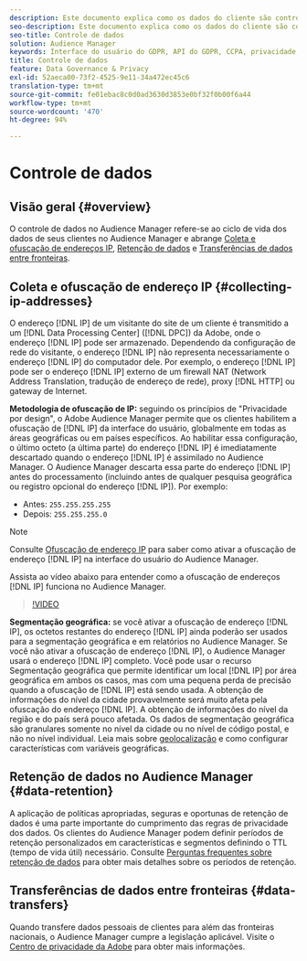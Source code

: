 ```yaml
---
description: Este documento explica como os dados do cliente são controlados no Audience Manager.
seo-description: Este documento explica como os dados do cliente são controlados no Audience Manager.
seo-title: Controle de dados
solution: Audience Manager
keywords: Interface do usuário do GDPR, API do GDPR, CCPA, privacidade, consentimento, ofuscação, governança
title: Controle de dados
feature: Data Governance & Privacy
exl-id: 52aeca00-73f2-4525-9e11-34a472ec45c6
translation-type: tm+mt
source-git-commit: fe01ebac8c0d0ad3630d3853e0bf32f0b00f6a44
workflow-type: tm+mt
source-wordcount: '470'
ht-degree: 94%

---
```


# Controle de dados

## Visão geral {#overview}

O controle de dados no Audience Manager refere-se ao ciclo de vida dos dados de seus clientes no Audience Manager e abrange [Coleta e ofuscação de endereços IP](data-governance.md#collecting-ip-addresses), [Retenção de dados](data-governance.md#data-retention) e [Transferências de dados entre fronteiras](data-governance.md#data-transfers).

## Coleta e ofuscação de endereço IP {#collecting-ip-addresses}

O endereço [!DNL IP] de um visitante do site de um cliente é transmitido a um [!DNL Data Processing Center] ([!DNL DPC]) da Adobe, onde o endereço [!DNL IP] pode ser armazenado. Dependendo da configuração de rede do visitante, o endereço [!DNL IP] não representa necessariamente o endereço [!DNL IP] do computador dele. Por exemplo, o endereço [!DNL IP] pode ser o endereço [!DNL IP] externo de um firewall NAT (Network Address Translation, tradução de endereço de rede), proxy [!DNL HTTP] ou gateway de Internet.

**Metodologia de ofuscação de IP:** seguindo os princípios de &quot;Privacidade por design&quot;, o Adobe Audience Manager permite que os clientes habilitem a ofuscação de [!DNL IP] da interface do usuário, globalmente em todas as áreas geográficas ou em países específicos. Ao habilitar essa configuração, o último octeto (a última parte) do endereço [!DNL IP] é imediatamente descartado quando o endereço [!DNL IP] é assimilado no Audience Manager. O Audience Manager descarta essa parte do endereço [!DNL IP] antes do processamento (incluindo antes de qualquer pesquisa geográfica ou registro opcional do endereço [!DNL IP]). Por exemplo:

* Antes: `255.255.255.255`
* Depois: `255.255.255.0`

>[!NOTE]
>
>Consulte [Ofuscação de endereço IP](../../features/administration/ip-obfuscation.md) para saber como ativar a ofuscação de endereço [!DNL IP] na interface do usuário do Audience Manager.

Assista ao vídeo abaixo para entender como a ofuscação de endereços [!DNL IP] funciona no Audience Manager.

>[!VIDEO](https://video.tv.adobe.com/v/27218/)

**Segmentação geográfica:** se você ativar a ofuscação de endereço [!DNL IP], os octetos restantes do endereço [!DNL IP] ainda poderão ser usados para a segmentação geográfica e em relatórios no Audience Manager. Se você não ativar a ofuscação de endereço [!DNL IP], o Audience Manager usará o endereço [!DNL IP] completo. Você pode usar o recurso Segmentação geográfica que permite identificar um local [!DNL IP] por área geográfica em ambos os casos, mas com uma pequena perda de precisão quando a ofuscação de [!DNL IP] está sendo usada. A obtenção de informações do nível da cidade provavelmente será muito afeta pela ofuscação do endereço [!DNL IP]. A obtenção de informações do nível da região e do país será pouco afetada. Os dados de segmentação geográfica são granulares somente no nível da cidade ou no nível de código postal, e não no nível individual. Leia mais sobre [geolocalização](../../features/traits/trait-geotarget-keys.md) e como configurar características com variáveis geográficas.

## Retenção de dados no Audience Manager {#data-retention}

A aplicação de políticas apropriadas, seguras e oportunas de retenção de dados é uma parte importante do cumprimento das regras de privacidade dos dados. Os clientes do Audience Manager podem definir períodos de retenção personalizados em características e segmentos definindo o TTL (tempo de vida útil) necessário. Consulte [Perguntas frequentes sobre retenção de dados](../../faq/faq-privacy.md) para obter mais detalhes sobre os períodos de retenção.

## Transferências de dados entre fronteiras {#data-transfers}

Quando transfere dados pessoais de clientes para além das fronteiras nacionais, o Audience Manager cumpre a legislação aplicável. Visite o [Centro de privacidade da Adobe](https://www.adobe.com/br/privacy/eudatatransfers.html) para obter mais informações.
